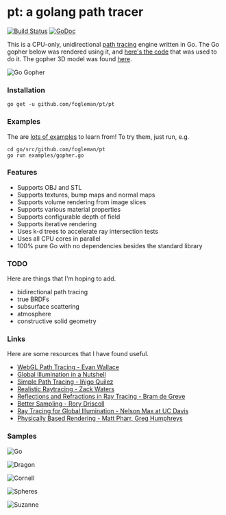 # pt: a golang path tracer

[![Build Status](https://travis-ci.org/fogleman/pt.png?branch=master)](https://travis-ci.org/fogleman/pt) [![GoDoc](https://godoc.org/github.com/fogleman/pt/pt?status.svg)](https://godoc.org/github.com/fogleman/pt/pt)

This is a CPU-only, unidirectional [path tracing](http://en.wikipedia.org/wiki/Path_tracing) engine written in Go. The Go gopher below was rendered using it, and [here's the code](https://github.com/fogleman/pt/blob/master/examples/gopher.go) that was used to do it. The gopher 3D model was found [here](https://github.com/golang-samples/gopher-3d).

![Go Gopher](http://i.imgur.com/PhUUcTe.png)

### Installation

    go get -u github.com/fogleman/pt/pt

### Examples

The are [lots of examples](https://github.com/fogleman/pt/tree/master/examples) to learn from! To try them, just run, e.g.

    cd go/src/github.com/fogleman/pt
    go run examples/gopher.go

### Features

* Supports OBJ and STL
* Supports textures, bump maps and normal maps
* Supports volume rendering from image slices
* Supports various material properties
* Supports configurable depth of field
* Supports iterative rendering
* Uses k-d trees to accelerate ray intersection tests
* Uses all CPU cores in parallel
* 100% pure Go with no dependencies besides the standard library

### TODO

Here are things that I'm hoping to add.

* bidirectional path tracing
* true BRDFs
* subsurface scattering
* atmosphere
* constructive solid geometry

### Links

Here are some resources that I have found useful.

* [WebGL Path Tracing - Evan Wallace](http://madebyevan.com/webgl-path-tracing/)
* [Global Illumination in a Nutshell](http://www.thepolygoners.com/tutorials/GIIntro/GIIntro.htm)
* [Simple Path Tracing - Iñigo Quilez](http://www.iquilezles.org/www/articles/simplepathtracing/simplepathtracing.htm)
* [Realistic Raytracing - Zack Waters](http://web.cs.wpi.edu/~emmanuel/courses/cs563/write_ups/zackw/realistic_raytracing.html)
* [Reflections and Refractions in Ray Tracing - Bram de Greve](http://graphics.stanford.edu/courses/cs148-10-summer/docs/2006--degreve--reflection_refraction.pdf)
* [Better Sampling - Rory Driscoll](http://www.rorydriscoll.com/2009/01/07/better-sampling/)
* [Ray Tracing for Global Illumination - Nelson Max at UC Davis](https://www.youtube.com/playlist?list=PLslgisHe5tBPckSYyKoU3jEA4bqiFmNBJ)
* [Physically Based Rendering - Matt Pharr, Greg Humphreys](http://www.amazon.com/Physically-Based-Rendering-Second-Edition/dp/0123750792)

### Samples

![Go](http://i.imgur.com/LMNUoaM.jpg)

![Dragon](https://www.michaelfogleman.com/static/gallery/out1000c.png)

![Cornell](https://www.michaelfogleman.com/static/gallery/853.png)

![Spheres](https://www.michaelfogleman.com/static/gallery/dof.png)

![Suzanne](http://i.imgur.com/iw32US1.png)

